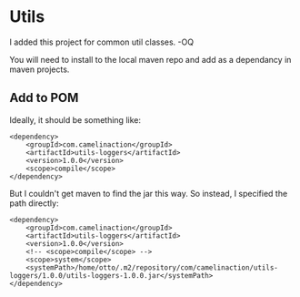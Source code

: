 Utils 
============================

I added this project for common util classes.
-OQ

You will need to install to the local maven repo and add as a dependancy in maven projects.

## Add to POM ##

Ideally, it should be something like:

	<dependency>
		<groupId>com.camelinaction</groupId>
		<artifactId>utils-loggers</artifactId>
		<version>1.0.0</version>
		<scope>compile</scope>
	</dependency>

But I couldn't get maven to find the jar this way. So instead, I specified the path directly:

	<dependency>
		<groupId>com.camelinaction</groupId>
		<artifactId>utils-loggers</artifactId>
		<version>1.0.0</version>
		<!-- <scope>compile</scope> -->
		<scope>system</scope>
		<systemPath>/home/otto/.m2/repository/com/camelinaction/utils-loggers/1.0.0/utils-loggers-1.0.0.jar</systemPath>			
	</dependency>

